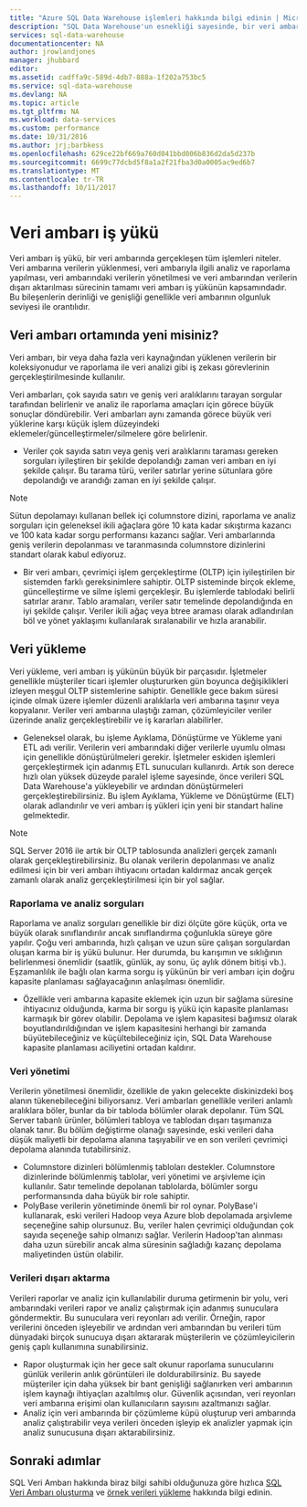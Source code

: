 ```yaml
---
title: "Azure SQL Data Warehouse işlemleri hakkında bilgi edinin | Microsoft Docs"
description: "SQL Data Warehouse'un esnekliği sayesinde, bir veri ambarı birimi (DWU) kaydırıcı ölçeğini kullanarak işlem gücünü büyütebilir, küçültebilir veya duraklatabilirsiniz. Bu makalede veri ambarı ölçümleri ve bunların DWU'larla olan ilişkisi açıklanmaktadır. "
services: sql-data-warehouse
documentationcenter: NA
author: jrowlandjones
manager: jhubbard
editor: 
ms.assetid: cadffa9c-589d-4db7-888a-1f202a753bc5
ms.service: sql-data-warehouse
ms.devlang: NA
ms.topic: article
ms.tgt_pltfrm: NA
ms.workload: data-services
ms.custom: performance
ms.date: 10/31/2016
ms.author: jrj;barbkess
ms.openlocfilehash: 629ce22bf669a760d041bbd006b836d2da5d237b
ms.sourcegitcommit: 6699c77dcbd5f8a1a2f21fba3d0a0005ac9ed6b7
ms.translationtype: MT
ms.contentlocale: tr-TR
ms.lasthandoff: 10/11/2017
---
```

# <a name="data-warehouse-workload"></a>Veri ambarı iş yükü
Veri ambarı iş yükü, bir veri ambarında gerçekleşen tüm işlemleri niteler. Veri ambarına verilerin yüklenmesi, veri ambarıyla ilgili analiz ve raporlama yapılması, veri ambarındaki verilerin yönetilmesi ve veri ambarından verilerin dışarı aktarılması sürecinin tamamı veri ambarı iş yükünün kapsamındadır. Bu bileşenlerin derinliği ve genişliği genellikle veri ambarının olgunluk seviyesi ile orantılıdır.

## <a name="new-to-data-warehousing"></a>Veri ambarı ortamında yeni misiniz?
Veri ambarı, bir veya daha fazla veri kaynağından yüklenen verilerin bir koleksiyonudur ve raporlama ile veri analizi gibi iş zekası görevlerinin gerçekleştirilmesinde kullanılır.

Veri ambarları, çok sayıda satırı ve geniş veri aralıklarını tarayan sorgular tarafından belirlenir ve analiz ile raporlama amaçları için görece büyük sonuçlar döndürebilir. Veri ambarları aynı zamanda görece büyük veri yüklerine karşı küçük işlem düzeyindeki eklemeler/güncelleştirmeler/silmelere göre belirlenir.

* Veriler çok sayıda satırı veya geniş veri aralıklarını taraması gereken sorguları iyileştiren bir şekilde depolandığı zaman veri ambarı en iyi şekilde çalışır. Bu tarama türü, veriler satırlar yerine sütunlara göre depolandığı ve arandığı zaman en iyi şekilde çalışır.

> [!NOTE]
> Sütun depolamayı kullanan bellek içi columnstore dizini, raporlama ve analiz sorguları için geleneksel ikili ağaçlara göre 10 kata kadar sıkıştırma kazancı ve 100 kata kadar sorgu performansı kazancı sağlar. Veri ambarlarında geniş verilerin depolanması ve taranmasında columnstore dizinlerini standart olarak kabul ediyoruz.
> 
> 

* Bir veri ambarı, çevrimiçi işlem gerçekleştirme (OLTP) için iyileştirilen bir sistemden farklı gereksinimlere sahiptir. OLTP sisteminde birçok ekleme, güncelleştirme ve silme işlemi gerçekleşir. Bu işlemlerde tablodaki belirli satırlar aranır. Tablo aramaları, veriler satır temelinde depolandığında en iyi şekilde çalışır. Veriler ikili ağaç veya btree araması olarak adlandırılan böl ve yönet yaklaşımı kullanılarak sıralanabilir ve hızla aranabilir.

## <a name="data-loading"></a>Veri yükleme
Veri yükleme, veri ambarı iş yükünün büyük bir parçasıdır. İşletmeler genellikle müşteriler ticari işlemler oluştururken gün boyunca değişiklikleri izleyen meşgul OLTP sistemlerine sahiptir. Genellikle gece bakım süresi içinde olmak üzere işlemler düzenli aralıklarla veri ambarına taşınır veya kopyalanır. Veriler veri ambarına ulaştığı zaman, çözümleyiciler veriler üzerinde analiz gerçekleştirebilir ve iş kararları alabilirler.

* Geleneksel olarak, bu işleme Ayıklama, Dönüştürme ve Yükleme yani ETL adı verilir. Verilerin veri ambarındaki diğer verilerle uyumlu olması için genellikle dönüştürülmeleri gerekir. İşletmeler eskiden işlemleri gerçekleştirmek için adanmış ETL sunucuları kullanırdı. Artık son derece hızlı olan yüksek düzeyde paralel işleme sayesinde, önce verileri SQL Data Warehouse'a yükleyebilir ve ardından dönüştürmeleri gerçekleştirebilirsiniz. Bu işlem Ayıklama, Yükleme ve Dönüştürme (ELT) olarak adlandırılır ve veri ambarı iş yükleri için yeni bir standart haline gelmektedir.

> [!NOTE]
> SQL Server 2016 ile artık bir OLTP tablosunda analizleri gerçek zamanlı olarak gerçekleştirebilirsiniz. Bu olanak verilerin depolanması ve analiz edilmesi için bir veri ambarı ihtiyacını ortadan kaldırmaz ancak gerçek zamanlı olarak analiz gerçekleştirilmesi için bir yol sağlar.
> 
> 

### <a name="reporting-and-analysis-queries"></a>Raporlama ve analiz sorguları
Raporlama ve analiz sorguları genellikle bir dizi ölçüte göre küçük, orta ve büyük olarak sınıflandırılır ancak sınıflandırma çoğunlukla süreye göre yapılır. Çoğu veri ambarında, hızlı çalışan ve uzun süre çalışan sorgulardan oluşan karma bir iş yükü bulunur. Her durumda, bu karışımın ve sıklığının belirlenmesi önemlidir (saatlik, günlük, ay sonu, üç aylık dönem bitişi vb.). Eşzamanlılık ile bağlı olan karma sorgu iş yükünün bir veri ambarı için doğru kapasite planlaması sağlayacağının anlaşılması önemlidir.

* Özellikle veri ambarına kapasite eklemek için uzun bir sağlama süresine ihtiyacınız olduğunda, karma bir sorgu iş yükü için kapasite planlaması karmaşık bir görev olabilir. Depolama ve işlem kapasitesi bağımsız olarak boyutlandırıldığından ve işlem kapasitesini herhangi bir zamanda büyütebileceğiniz ve küçültebileceğiniz için, SQL Data Warehouse kapasite planlaması aciliyetini ortadan kaldırır.

### <a name="data-management"></a>Veri yönetimi
Verilerin yönetilmesi önemlidir, özellikle de yakın gelecekte diskinizdeki boş alanın tükenebileceğini biliyorsanız. Veri ambarları genellikle verileri anlamlı aralıklara böler, bunlar da bir tabloda bölümler olarak depolanır. Tüm SQL Server tabanlı ürünler, bölümleri tabloya ve tablodan dışarı taşımanıza olanak tanır. Bu bölüm değiştirme olanağı sayesinde, eski verileri daha düşük maliyetli bir depolama alanına taşıyabilir ve en son verileri çevrimiçi depolama alanında tutabilirsiniz.

* Columnstore dizinleri bölümlenmiş tabloları destekler. Columnstore dizinlerinde bölümlenmiş tablolar, veri yönetimi ve arşivleme için kullanılır. Satır temelinde depolanan tablolarda, bölümler sorgu performansında daha büyük bir role sahiptir.  
* PolyBase verilerin yönetiminde önemli bir rol oynar. PolyBase'i kullanarak, eski verileri Hadoop veya Azure blob depolamada arşivleme seçeneğine sahip olursunuz.  Bu, veriler halen çevrimiçi olduğundan çok sayıda seçeneğe sahip olmanızı sağlar.  Verilerin Hadoop'tan alınması daha uzun sürebilir ancak alma süresinin sağladığı kazanç depolama maliyetinden üstün olabilir.

### <a name="exporting-data"></a>Verileri dışarı aktarma
Verileri raporlar ve analiz için kullanılabilir duruma getirmenin bir yolu, veri ambarındaki verileri rapor ve analiz çalıştırmak için adanmış sunuculara göndermektir. Bu sunuculara veri reyonları adı verilir. Örneğin, rapor verilerini önceden işleyebilir ve ardından veri ambarından bu verileri tüm dünyadaki birçok sunucuya dışarı aktararak müşterilerin ve çözümleyicilerin geniş çaplı kullanımına sunabilirsiniz.

* Rapor oluşturmak için her gece salt okunur raporlama sunucularını günlük verilerin anlık görüntüleri ile doldurabilirsiniz. Bu sayede müşteriler için daha yüksek bir bant genişliği sağlanırken veri ambarının işlem kaynağı ihtiyaçları azaltılmış olur. Güvenlik açısından, veri reyonları veri ambarına erişimi olan kullanıcıların sayısını azaltmanızı sağlar.
* Analiz için veri ambarında bir çözümleme küpü oluşturup veri ambarında analiz çalıştırabilir veya verileri önceden işleyip ek analizler yapmak için analiz sunucusuna dışarı aktarabilirsiniz.

## <a name="next-steps"></a>Sonraki adımlar
SQL Veri Ambarı hakkında biraz bilgi sahibi olduğunuza göre hızlıca [SQL Veri Ambarı oluşturma][create a SQL Data Warehouse] ve [örnek verileri yükleme][load sample data] hakkında bilgi edinin.

<!--Image references-->

<!--Article references-->
[load sample data]: ./sql-data-warehouse-load-sample-databases.md
[create a SQL Data Warehouse]: ./sql-data-warehouse-get-started-provision.md

<!--MSDN references-->

<!--Other web references-->
